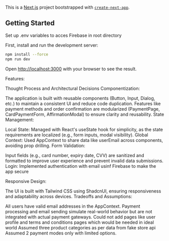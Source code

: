 This is a [Next.js](https://nextjs.org) project bootstrapped with [`create-next-app`](https://nextjs.org/docs/app/api-reference/cli/create-next-app).

## Getting Started
Set up .env variables to acces Firebase in root directory

First, install and run the development server:

```bash
npm install --force
npm run dev

```

Open [http://localhost:3000](http://localhost:3000) with your browser to see the result.

Features:

Thought Process and Architectural Decisions
Componentization:

The application is built with reusable components (Button, Input, Dialog, etc.) to maintain a consistent UI and reduce code duplication.
Features like payment methods and order confirmation are modularized (PaymentPage, CardPaymentForm, AffirmationModal) to ensure clarity and reusability.
State Management:

Local State: Managed with React's useState hook for simplicity, as the state requirements are localized (e.g., form inputs, modal visibility).
Global Context: Used AppContext to share data like userEmail across components, avoiding prop drilling.
Form Validation:

Input fields (e.g., card number, expiry date, CVV) are sanitized and formatted to improve user experience and prevent invalid data submissions.
Login:
Implemented authentication with email usinf Firebase to make the app secure

Responsive Design:

The UI is built with Tailwind CSS using ShadcnUI, ensuring responsiveness and adaptability across devices.
Tradeoffs and Assumptions:

All users have valid email addresses in the AppContext.
Payment processing and email sending simulate real-world behavior but are not integrated with actual payment gateways.
Could not add pages like user profile and terms and conditions pages which would be needed in ideal world
Assumed three product categories as per data from fake store api
Assumed 2 payment modes only with limited options.
